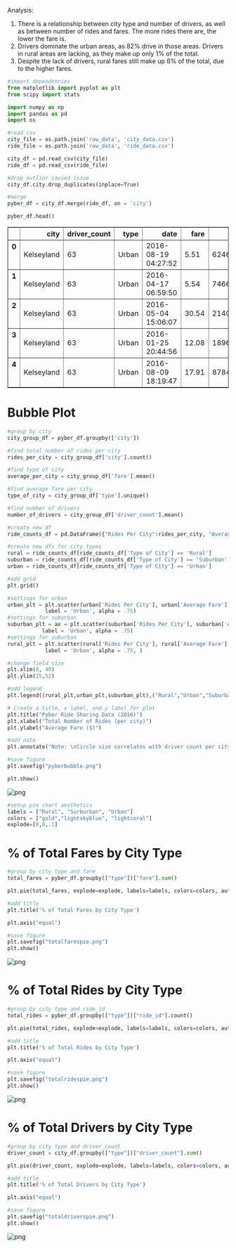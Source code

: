 
Analysis:
1. There is a relationship between city type and number of drivers, as well as between number of rides and fares. The more rides there are, the lower the fare is.
2. Drivers dominate the urban areas, as 82% drive in those areas. Drivers in rural areas are lacking, as they make up only 1% of the total. 
3. Despite the lack of drivers, rural fares still make up 6% of the total, due to the higher fares.


```python
#import dependencies
from matplotlib import pyplot as plt
from scipy import stats

import numpy as np
import pandas as pd
import os
```


```python
#read csv
city_file = os.path.join('raw_data', 'city_data.csv')
ride_file = os.path.join('raw_data', 'ride_data.csv')

city_df = pd.read_csv(city_file)
ride_df = pd.read_csv(ride_file)

#drop outlier caused issue
city_df.city.drop_duplicates(inplace=True)

#merge
pyber_df = city_df.merge(ride_df, on = 'city')

pyber_df.head()
```




<div>
<style>
    .dataframe thead tr:only-child th {
        text-align: right;
    }

    .dataframe thead th {
        text-align: left;
    }

    .dataframe tbody tr th {
        vertical-align: top;
    }
</style>
<table border="1" class="dataframe">
  <thead>
    <tr style="text-align: right;">
      <th></th>
      <th>city</th>
      <th>driver_count</th>
      <th>type</th>
      <th>date</th>
      <th>fare</th>
      <th>ride_id</th>
    </tr>
  </thead>
  <tbody>
    <tr>
      <th>0</th>
      <td>Kelseyland</td>
      <td>63</td>
      <td>Urban</td>
      <td>2016-08-19 04:27:52</td>
      <td>5.51</td>
      <td>6246006544795</td>
    </tr>
    <tr>
      <th>1</th>
      <td>Kelseyland</td>
      <td>63</td>
      <td>Urban</td>
      <td>2016-04-17 06:59:50</td>
      <td>5.54</td>
      <td>7466473222333</td>
    </tr>
    <tr>
      <th>2</th>
      <td>Kelseyland</td>
      <td>63</td>
      <td>Urban</td>
      <td>2016-05-04 15:06:07</td>
      <td>30.54</td>
      <td>2140501382736</td>
    </tr>
    <tr>
      <th>3</th>
      <td>Kelseyland</td>
      <td>63</td>
      <td>Urban</td>
      <td>2016-01-25 20:44:56</td>
      <td>12.08</td>
      <td>1896987891309</td>
    </tr>
    <tr>
      <th>4</th>
      <td>Kelseyland</td>
      <td>63</td>
      <td>Urban</td>
      <td>2016-08-09 18:19:47</td>
      <td>17.91</td>
      <td>8784212854829</td>
    </tr>
  </tbody>
</table>
</div>



# Bubble Plot


```python
#group by city
city_group_df = pyber_df.groupby(['city'])

#find total number of rides per city
rides_per_city = city_group_df['city'].count()

#find type of city
average_per_city = city_group_df['fare'].mean()

#find average fare per city
type_of_city = city_group_df['type'].unique()

#find number of drivers
number_of_drivers = city_group_df['driver_count'].mean()

#create new df
ride_counts_df = pd.DataFrame({"Rides Per City":rides_per_city, "Average Fare": average_per_city, "Number of Drivers":number_of_drivers, "Type of City":type_of_city})

#create new dfs for city types
rural = ride_counts_df[ride_counts_df['Type of City'] == 'Rural']
suburban = ride_counts_df[ride_counts_df['Type of City'] == 'Suburban']
urban = ride_counts_df[ride_counts_df['Type of City'] == 'Urban']
```


```python
#add grid
plt.grid() 

#settings for urban
urban_plt = plt.scatter(urban['Rides Per City'], urban['Average Fare'], s = urban['Number of Drivers']*6, color = 'lightcoral', edgecolor = 'black',
            label = 'Urban', alpha = .75)
#settings for suburban
suburban_plt = ax = plt.scatter(suburban['Rides Per City'], suburban['Average Fare'], s = suburban['Number of Drivers']*6, color = 'lightskyblue', edgecolor = 'black',
           label = 'Urban', alpha = .75)
#settings for suburban
rural_plt = plt.scatter(rural['Rides Per City'], rural['Average Fare'], s = rural['Number of Drivers']*6, color = 'gold', edgecolor = 'black',
            label = 'Urban', alpha = .75, )

#change field size
plt.xlim(0, 40)
plt.ylim(15,52)

#add legend
plt.legend((rural_plt,urban_plt,suburban_plt),("Rural","Urban","Suburban"),title="City Types")

# Create a title, x label, and y label for plot
plt.title("Pyber Ride Sharing Data (2016)")
plt.xlabel("Total Number of Rides (per city)")
plt.ylabel("Average Fare ($)")

#add note
plt.annotate("Note: \nCircle size correlates with driver count per city.", xy=(30, 40), xycoords='data',xytext=(42.5, 40),)

#save figure
plt.savefig("pyberbubble.png")

plt.show()

```


![png](output_5_0.png)



```python
#setup pie chart aesthetics 
labels = ["Rural", "Surburban", "Urban"]
colors = ["gold","lightskyblue", "lightcoral"]
explode=[0,0,.1]
```

# % of Total Fares by City Type


```python
#group by city type and fare
total_fares = pyber_df.groupby(["type"])["fare"].sum()

plt.pie(total_fares, explode=explode, labels=labels, colors=colors, autopct= '%1.1f%%', shadow=True, startangle=120)

#add title
plt.title('% of Total Fares by City Type')

plt.axis("equal")

#save figure
plt.savefig("totalfarespie.png")
plt.show()
```


![png](output_8_0.png)


# % of Total Rides by City Type


```python
#group by city type and ride_id
total_rides = pyber_df.groupby(["type"])["ride_id"].count()

plt.pie(total_rides, explode=explode, labels=labels, colors=colors, autopct= '%1.1f%%', shadow=True, startangle=120)

#add title
plt.title('% of Total Rides by City Type')

plt.axis("equal")

#save figure
plt.savefig("totalridespie.png")
plt.show()

```


![png](output_10_0.png)


# % of Total Drivers by City Type


```python
#group by city type and driver_count
driver_count = city_df.groupby(["type"])["driver_count"].sum()

plt.pie(driver_count, explode=explode, labels=labels, colors=colors, autopct= '%1.1f%%',shadow=True, startangle=160)

#add title
plt.title('% of Total Drivers by City Type')

plt.axis("equal")

#save figure
plt.savefig("totaldriverspie.png")
plt.show()
```


![png](output_12_0.png)

